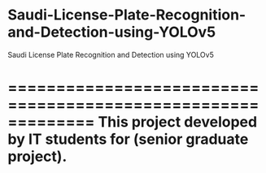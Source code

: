# Saudi-License-Plate-Recognition-and-Detection-using-YOLOv5
Saudi License Plate Recognition and Detection using YOLOv5

=============================================================
This project developed by IT students for (senior graduate project).
=============================================================
